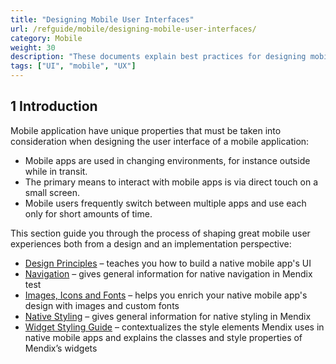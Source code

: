 ```yaml
---
title: "Designing Mobile User Interfaces"
url: /refguide/mobile/designing-mobile-user-interfaces/
category: Mobile
weight: 30
description: "These documents explain best practices for designing mobile UI with Mendix."
tags: ["UI", "mobile", "UX"]
---
```


## 1 Introduction

Mobile application have unique properties that must be taken into consideration when designing the user interface of a mobile application:

* Mobile apps are used in changing environments, for instance outside while in transit.
* The primary means to interact with mobile apps is via direct touch on a small screen.
* Mobile users frequently switch between multiple apps and use each only for short amounts of time.

This section guide you through the process of shaping great mobile user experiences both from a design and an implementation perspective:

* [Design Principles](/refguide/mobile/designing-mobile-user-interfaces/design-principles/) – teaches you how to build a native mobile app's UI
* [Navigation](/refguide/mobile/designing-mobile-user-interfaces/navigation/) – gives general information for native navigation in Mendix test
* [Images, Icons and Fonts](/refguide/mobile/designing-mobile-user-interfaces/images-icons-and-fonts/) – helps you enrich your native mobile app's design with images and custom fonts
* [Native Styling](/refguide/mobile/designing-mobile-user-interfaces/native-styling/) – gives general information for native styling in Mendix
* [Widget Styling Guide](/refguide/mobile/designing-mobile-user-interfaces/widget-styling-guide/) – contextualizes the style elements Mendix uses in native mobile apps and explains the classes and style properties of Mendix’s widgets
